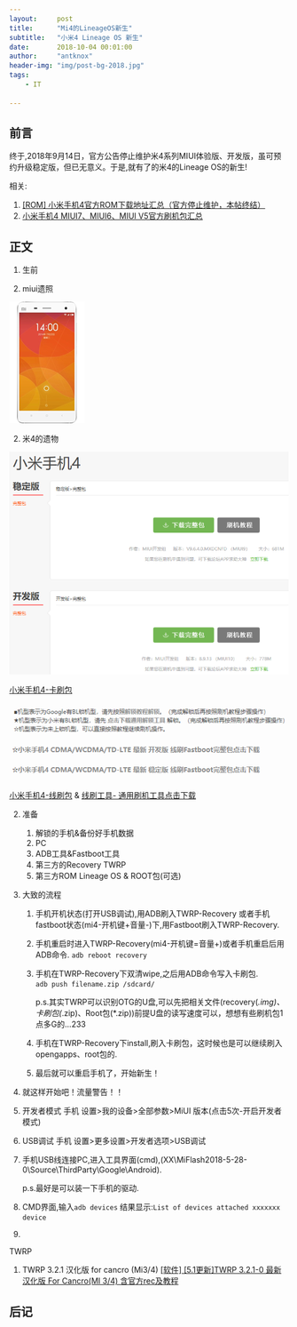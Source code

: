 ```yaml
---
layout:     post
title:      "Mi4的LineageOS新生"
subtitle:   "小米4 Lineage OS 新生"
date:       2018-10-04 00:01:00
author:     "antknox"
header-img: "img/post-bg-2018.jpg"
tags:
    - IT

---
```

## 前言
终于,2018年9月14日，官方公告停止维护米4系列MIUI体验版、开发版，虽可预约升级稳定版，但已无意义。于是,就有了的米4的Lineage OS的新生!

相关:

1. [[ROM] 小米手机4官方ROM下载地址汇总（官方停止维护，本帖终结）	](http://www.miui.com/thread-10813361-1-1.html)
2. [小米手机4 MIUI7、MIUI6、MIUI V5官方刷机包汇总](http://www.miui.com/thread-7981186-1-1.html)

## 正文

1. 生前
  
  1. miui遗照

![小米手机4](/img/in-post/post-mi4tolineageos/001-1-小米手机4.png)

  2. 米4的遗物  

![小米手机4-卡刷包](/img/in-post/post-mi4tolineageos/001-2-小米手机4-卡刷包.png)

[小米手机4-卡刷包](http://www.miui.com/download-241.html)

![手机是否是BL锁](/img/in-post/post-mi4tolineageos/001-3-手机是否是BL锁.png)

![小米手机4-线刷包](/img/in-post/post-mi4tolineageos/001-4-小米手机4-线刷包.png)

[小米手机4-线刷包](http://www.miui.com/shuaji-393.html) & [线刷工具- 通用刷机工具点击下载](http://bigota.d.miui.com/tools/MiFlash2018-5-28-0.zip)

2. 准备  

	1.  解锁的手机&备份好手机数据
	2.  PC
	3.  ADB工具&Fastboot工具
	4.  第三方的Recovery TWRP
	5.  第三方ROM Lineage OS & ROOT包(可选)

3. 大致的流程
   1. 手机开机状态(打开USB调试),用ADB刷入TWRP-Recovery 或者手机fastboot状态(mi4-开机键+音量-)下,用Fastboot刷入TWRP-Recovery.
   
   2. 手机重启时进入TWRP-Recovery(mi4-开机键=音量+)或者手机重启后用ADB命令.
	`adb reboot recovery`

   3. 手机在TWRP-Recovery下双清wipe,之后用ADB命令写入卡刷包.   
	`adb push filename.zip /sdcard/`

		p.s.其实TWRP可以识别OTG的U盘,可以先把相关文件(recovery(*.img)、卡刷包(*.zip)、Root包(*.zip))前提U盘的读写速度可以，想想有些刷机包1点多G的...233

   4. 手机在TWRP-Recovery下install,刷入卡刷包，这时候也是可以继续刷入opengapps、root包的.
    
   5. 最后就可以重启手机了，开始新生！
   
4. 就这样开始吧！流量警告！！
  1. 开发者模式
  手机 设置>我的设备>全部参数>MiUI 版本(点击5次-开启开发者模式)

  2. USB调试
  手机 设置>更多设置>开发者选项>USB调试

  3. 手机USB线连接PC,进入工具界面(cmd),(XX\MiFlash2018-5-28-0\Source\ThirdParty\Google\Android).

		p.s.最好是可以装一下手机的驱动.

  4. CMD界面,输入`adb devices`
     结果显示:`List of devices attached xxxxxxx device`

  5. 



 

TWRP

1. TWRP 3.2.1 汉化版 for cancro (Mi3/4)
[[软件] [5.1更新]TWRP 3.2.1-0 最新汉化版 For Cancro(MI 3/4) 含官方rec及教程](http://www.miui.com/thread-8369184-1-1.html)

## 后记